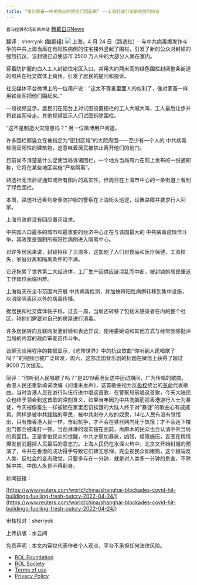 ```yaml
---
title: “像对家畜一样用铁丝网把他们围起来” ——上海封城引发新的强烈抗议
---
```

`喜马拉雅农场新西兰站` [轉載自GNews](https://gnews.org/zh-hans/2403849/)

翻译：sherryok (酷翻组)
![](https://assets.gnews.org/wp-content/uploads/2022/04/G新闻-2.jpg)
上海，4 月 24 日（路透社）- 与中共病毒爆发作斗争的中共上海当局在有阳性病例的住宅楼外竖起了围栏，引发了新的公众对封锁的强烈抗议，该封锁已迫使该市 2500 万人中的大部分人呆在室内。

穿着防护服的白人工人封锁住宅区入口，并用大约两米高的绿色围栏封闭整条街道的照片在社交媒体上疯传，引发了居民的提问和投诉。

社交媒体平台微博上的一位用户说：“这太不尊重里面人的权利了，像对家畜一样用铁丝网把他们围起来。”

一段视频显示，居民们在阳台上对试图设置栅栏的工人大喊大叫，工人最后让步并将铁丝网带走。其他视频显示人们试图拆除围栏。

“这不是制造火灾隐患吗？” 另一位微博用户问道。

许多围栏都竖立在被指定为“密封区域”的大院周围——至少有一个人的 中共病毒检测呈阳性的建筑物，这意味着居民被禁止离开他们的前门。

目前尚不清楚是什么促使当局诉诸围栏。一个地方当局周六在网上发布的一份通知称，它将在某些地区实施“严格隔离”。

路透社无法验证通知或所有图片的真实性，但周日在上海市中心的一条街道上看到了绿色围栏。

本周，路透社还看到身穿防护服的警察在上海街头巡逻，设置路障并要求行人回家。

上海市政府没有回应置评请求。

中共国人口最多的城市和最重要的经济中心正在与该国最大的 中共病毒疫情作斗争，其政策是强制所有阳性病例进入隔离中心。

对许多居民来说，封锁持续了三周多，这加剧了人们对食品和医疗保健、工资损失、家庭分离和隔离条件的不满。

它还拖累了世界第二大经济体，工厂生产因供应链混乱而中断，被封锁的居民重返工作岗位面临困难。

上海每天在全市范围内开展 中共病毒检测，并加快将阳性病例转移到集中设施，以消除隔离区以外的病毒传播。

据居民和社交媒体帖子称，过去一周，当局还转移了包括未感染者在内的整个社区，称他们需要对自己的房屋进行消毒。

许多居民转向互联网发泄封锁和表达异议，使用委婉语和其他方式与经常删除批评当局的内容的政府审查员作斗争。

该聊天应用程序的数据显示，《悲惨世界》中的抗议歌曲“你听到人民唱歌了吗？”的视频已被广泛转发，周六，这部法国音乐剧的标题在微信上获得了超过 9000 万次提及。

简评：“你听到人民唱歌了吗？”是2019香港反送中运动期间，广为传唱的歌曲，香港人民还重新填词改编《问谁未发声》，这首歌曲视为反[极权](https://zh.wikipedia.org/wiki/%E6%A5%B5%E6%AC%8A)统治的[革命](https://zh.wikipedia.org/wiki/%E9%9D%A9%E5%91%BD)代表歌曲。当时香港人民在游行队伍行进中唱这首歌，在警察局前唱这首歌，今天大陆民众也终于领会到这首歌的深刻含义，如果当年因为中共洗脑而视香港游行人士为暴徒，今天被像畜生一样被锁在家里忍饥挨饿的大陆人终于对“暴徒”的歌曲心有戚戚焉。同样是被中共践踏的草民，被中共剥夺人权的奴隶，14亿人民有没有觉悟出，只有像香港人民一样，奋起抗争，才不会在铁丝网内死于饥饿；才不会连下楼出门都会被毒打一顿。当血淋淋的现实摆在面前，再麻木的民众也会认清中共当局的真面目。正是害怕民众的觉醒，中共才更加暴戾，凶残，极限施压，妄图在舆情爆发前消磨掉人民最后的意志力。上海人民仍在水深火热中，北京又开始封城的预演了，中共在香港的成功得手导致它们肆无忌惮，完全视民众如猪狗，这个极端反人类，反社会的变态政党，只要多存在一分钟，就是对人类多一分钟的危害，不除掉中共，中国人永世不得翻身。

新闻链接：

[https://www.reuters.com/world/china/shanghai-blockades-covid-hit-buildings-fuelling-fresh-outcry-2022-04-24/](https://www.reuters.com/world/china/shanghai-blockades-covid-hit-buildings-fuelling-fresh-outcry-2022-04-24/)

审核校对：sherryok

上传排版：水云间

 

免责声明：本文内容仅代表作者个人观点，平台不承担任何法律风险。

- [ROL Foundation](https://rolfoundation.org/)
- [ROL Society](https://rolsociety.org/)
- [Terms of use](https://gnews.org/terms-of-use-3/)
- [Privacy Policy](https://gnews.org/privacy-policy/)
